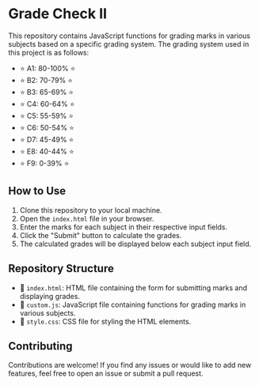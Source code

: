 # Grade Check II

This repository contains JavaScript functions for grading marks in various subjects based on a specific grading system. The grading system used in this project is as follows:

- :star: A1: 80-100% :star:
- :star: B2: 70-79% :star:
- :star: B3: 65-69% :star:
- :star: C4: 60-64% :star:
- :star: C5: 55-59% :star:
- :star: C6: 50-54% :star:
- :star: D7: 45-49% :star:
- :star: E8: 40-44% :star:
- :star: F9: 0-39% :star:

## How to Use

1. Clone this repository to your local machine.
2. Open the `index.html` file in your browser.
3. Enter the marks for each subject in their respective input fields.
4. Click the "Submit" button to calculate the grades.
5. The calculated grades will be displayed below each subject input field.

## Repository Structure

- :file_folder: `index.html`: HTML file containing the form for submitting marks and displaying grades.
- :file_folder: `custom.js`: JavaScript file containing functions for grading marks in various subjects.
- :file_folder: `style.css`: CSS file for styling the HTML elements.

## Contributing

Contributions are welcome! If you find any issues or would like to add new features, feel free to open an issue or submit a pull request.
